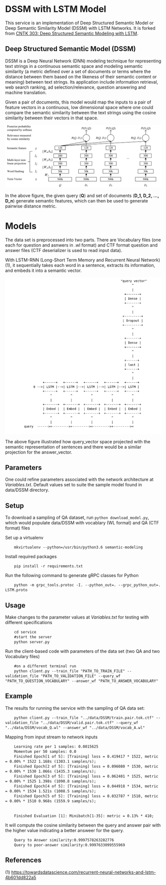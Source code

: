 # DSSM with LSTM Model

This service is an implementation of Deep Structured Semantic Model or Deep Semantic Similarity Model (DSSM) with LSTM Networks. It is forked from [CNTK 303: Deep Structured Semantic Modeling with LSTM](https://github.com/Microsoft/CNTK/blob/master/Tutorials/CNTK_303_Deep_Structured_Semantic_Modeling_with_LSTM_Networks.ipynb).  

## Deep Structured Semantic Model (DSSM)

DSSM is a Deep Neural Network (DNN) modeling technique for representing text strings in a continuous semantic space and modeling semantic similarity (a metric defined over a set of documents or terms where the distance between them based on the likeness of their semantic content or meaning) between text strings. Its application include information retrieval, web search ranking, ad selection/relevance, question answering and machine translation.

Given a pair of documents, this model would map the inputs to a pair of feature vectors in a continuous, low dimensional space where one could compare the semantic similarity between the text strings using the cosine similarity between their vectors in that space.

<p align="center"><img src="images/semantic_modeling.png?raw=true" alt="Semantic Modeling"></p>

In the above figure, the given query (**Q**) and set of documents (**D_1, D_2, ..., D_n**) generate semantic features, which can then be used to generate pairwise distance metric.

# Models

The data set is preprocessed into two parts. There are Vocabulary files (one each for question and asnwers in .wl format) and CTF format question and answer files (CTF deserializer is used to read input data). 

With LSTM-RNN (Long-Short Term Memory and Recurrent Neural Network) (1), it sequentially takes each word in a sentence, extracts its information, and embeds it into a semantic vector.

<p align="center"><img src="images/query_vector.png?raw=true" alt="Semantic Feature"></p>

The above figure illustrated how query_vector space projected with the semantic representation of sentences and there would be a similar projection for the answer_vector.

## Parameters

One could refine parameters associated with the network architecture at *Variables.txt*. Default values set to suite the sample model found in data/DSSM directory.

## Setup

To download a sampling of QA dataset, run `python download_model.py`, which would populate data/DSSM with vocablary (WL format) and QA (CTF format) files

Set up a virtualenv
	
	  	mkvirtualenv --python=/usr/bin/python3.6 semantic-modeling

Install required packages 

      	pip install -r requirements.txt

Run the following command to generate gRPC classes for Python

        python -m grpc_tools.protoc -I. --python_out=. --grpc_python_out=. LSTM.proto

## Usage

Make changes to the parameter values at *Variables.txt* for testing with different specifications


		cd service
		#start the server 
		python server.py

Run the client-based code with parameters of the data set (two QA and two Vocabulary files)

		#on a different terminal run 
		python client.py --train_file "PATH_TO_TRAIN_FILE" --validation_file "PATH_TO_VALIDATION_FILE" --query_wf "PATH_TO_QUESTION_VOCABULARY" --answer_wf "PATH_TO_ANSWER_VOCABULARY"


## Example

The results for running the service with the sampling of QA data set:

		python client.py --train_file "../data/DSSM/train.pair.tok.ctf" --validation_file "../data/DSSM/valid.pair.tok.ctf" --query_wf "../data/DSSM/vocab_Q.wl" --answer_wf "../data/DSSM/vocab_A.wl"

Mapping from input stream to network inputs

		Learning rate per 1 samples: 0.0015625
		Momentum per 50 samples: 0.0
		Finished Epoch[1 of 5]: [Training] loss = 0.419417 * 1522, metric = 0.00% * 1522 1.168s (1303.1 samples/s);
		Finished Epoch[2 of 5]: [Training] loss = 0.096080 * 1530, metric = 0.00% * 1530 1.066s (1435.3 samples/s);
		Finished Epoch[3 of 5]: [Training] loss = 0.062401 * 1525, metric = 0.00% * 1525 1.398s (1090.8 samples/s);
		Finished Epoch[4 of 5]: [Training] loss = 0.044918 * 1534, metric = 0.00% * 1534 1.521s (1008.5 samples/s);
		Finished Epoch[5 of 5]: [Training] loss = 0.032787 * 1510, metric = 0.00% * 1510 0.968s (1559.9 samples/s);


		Finished Evaluation [1]: Minibatch[1-35]: metric = 0.13% * 410;

It will compute the cosine similarity between the query and answer pair with the higher value indicating a better answeer for the query.

		Query to Answer similarity:0.9997578263282776
		Query to poor-answer similarity:0.9997633099555969

## References

(1) https://towardsdatascience.com/recurrent-neural-networks-and-lstm-4b601dd822a5